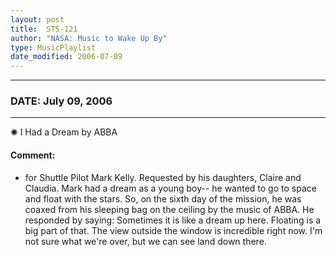 ```yaml
---
layout: post
title:  STS-121
author: "NASA: Music to Wake Up By"
type: MusicPlaylist
date_modified: 2006-07-09
---
```


----
### DATE: July 09, 2006
----
✺ I Had a Dream by ABBA

#### Comment:
* for Shuttle Pilot Mark Kelly. Requested by his daughters, Claire and Claudia. Mark had a dream as a young boy-- he wanted to go to space and float with the stars. So, on the sixth day of the mission, he was coaxed from his sleeping bag on the ceiling by the music of ABBA. He responded by saying: Sometimes it is like a dream up here. Floating is a big part of that. The view outside the window is incredible right now. I'm not sure what we're over, but we can see land down there.
